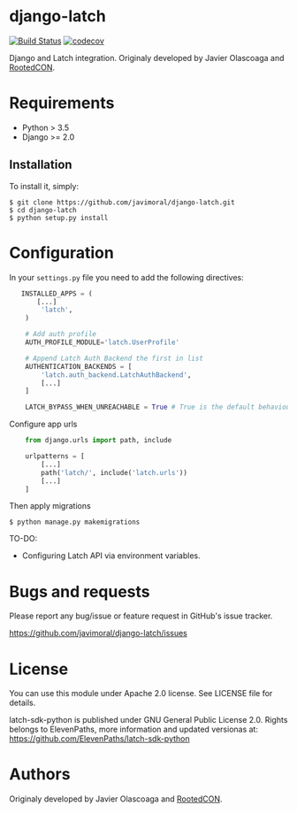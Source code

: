# django-latch

[![Build Status](https://travis-ci.com/javimoral/django-latch.svg?branch=master)](https://travis-ci.com/javimoral/django-latch)
[![codecov](https://codecov.io/gh/javimoral/django-latch/branch/master/graph/badge.svg)](https://codecov.io/gh/javimoral/django-latch)

Django and Latch integration. Originaly developed by Javier Olascoaga and [RootedCON](http://rootedcon.com/).

# Requirements

- Python > 3.5
- Django >= 2.0

## Installation

To install it, simply:

    $ git clone https://github.com/javimoral/django-latch.git
    $ cd django-latch
    $ python setup.py install

# Configuration

In your `settings.py` file you need to add the following directives:

```python
   INSTALLED_APPS = (
       [...]
        'latch',
    )

    # Add auth profile
    AUTH_PROFILE_MODULE='latch.UserProfile'

    # Append Latch Auth Backend the first in list
    AUTHENTICATION_BACKENDS = [
        'latch.auth_backend.LatchAuthBackend',
        [...]
    ]

    LATCH_BYPASS_WHEN_UNREACHABLE = True # True is the default behaviour. Configure as you need.
```

Configure app urls

```python
    from django.urls import path, include

    urlpatterns = [
        [...]
        path('latch/', include('latch.urls'))
        [...]
    ]
```

Then apply migrations

    $ python manage.py makemigrations


TO-DO:
* Configuring Latch API via environment variables.


# Bugs and requests

Please report any bug/issue or feature request in GitHub's issue tracker.

https://github.com/javimoral/django-latch/issues

# License

You can use this module under Apache 2.0 license. See LICENSE file for details.

latch-sdk-python is published under GNU General Public License 2.0. Rights belongs to ElevenPaths, more information and updated versionas at:
https://github.com/ElevenPaths/latch-sdk-python

# Authors

Originaly developed by Javier Olascoaga and [RootedCON](http://rootedcon.com/).
